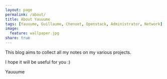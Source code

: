```yaml
---
layout: page
permalink: /about/
title: About Yauuume
tags: [Yauuume, Guillaume, Chenuet, Openstack, Administrator, Network]
image:
  feature: wallpaper.jpg
share: true
---
```


This blog aims to collect all my notes on my various projects.

I hope it will be useful for you :)

Yauuume
